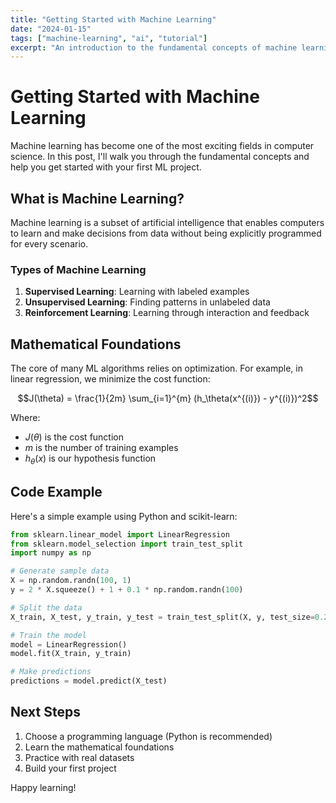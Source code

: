 ```yaml
---
title: "Getting Started with Machine Learning"
date: "2024-01-15"
tags: ["machine-learning", "ai", "tutorial"]
excerpt: "An introduction to the fundamental concepts of machine learning and how to get started with your first project."
---
```


# Getting Started with Machine Learning

Machine learning has become one of the most exciting fields in computer science. In this post, I'll walk you through the fundamental concepts and help you get started with your first ML project.

## What is Machine Learning?

Machine learning is a subset of artificial intelligence that enables computers to learn and make decisions from data without being explicitly programmed for every scenario.

### Types of Machine Learning

1. **Supervised Learning**: Learning with labeled examples
2. **Unsupervised Learning**: Finding patterns in unlabeled data  
3. **Reinforcement Learning**: Learning through interaction and feedback

## Mathematical Foundations

The core of many ML algorithms relies on optimization. For example, in linear regression, we minimize the cost function:

$$J(\theta) = \frac{1}{2m} \sum_{i=1}^{m} (h_\theta(x^{(i)}) - y^{(i)})^2$$

Where:
- $J(\theta)$ is the cost function
- $m$ is the number of training examples
- $h_\theta(x)$ is our hypothesis function

## Code Example

Here's a simple example using Python and scikit-learn:

```python
from sklearn.linear_model import LinearRegression
from sklearn.model_selection import train_test_split
import numpy as np

# Generate sample data
X = np.random.randn(100, 1)
y = 2 * X.squeeze() + 1 + 0.1 * np.random.randn(100)

# Split the data
X_train, X_test, y_train, y_test = train_test_split(X, y, test_size=0.2)

# Train the model
model = LinearRegression()
model.fit(X_train, y_train)

# Make predictions
predictions = model.predict(X_test)
```

## Next Steps

1. Choose a programming language (Python is recommended)
2. Learn the mathematical foundations
3. Practice with real datasets
4. Build your first project

Happy learning!